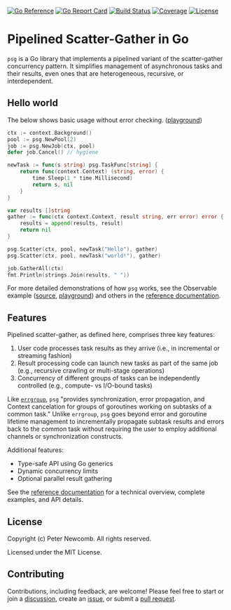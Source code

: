 [![Go Reference][godev-badge]][godev]
[![Go Report Card][goreport-badge]][goreport]
[![Build Status][build-badge]][builds]
[![Coverage][coverage-badge]][coverage]
[![License][license-badge]][license]

# Pipelined Scatter-Gather in Go

`psg` is a Go library that implements a pipelined variant of the scatter-gather
concurrency pattern. It simplifies management of asynchronous tasks and their
results, even ones that are heterogeneous, recursive, or interdependent.

## Hello world

The below shows basic usage without error checking.
([playground][helloworld-play])

``` go
ctx := context.Background()
pool := psg.NewPool(2)
job := psg.NewJob(ctx, pool)
defer job.Cancel() // hygiene

newTask := func(s string) psg.TaskFunc[string] {
	return func(context.Context) (string, error) {
		time.Sleep(1 * time.Millisecond)
		return s, nil
	}
}

var results []string
gather := func(ctx context.Context, result string, err error) error {
	results = append(results, result)
	return nil
}

psg.Scatter(ctx, pool, newTask("Hello"), gather)
psg.Scatter(ctx, pool, newTask("world!"), gather)

job.GatherAll(ctx)
fmt.Println(strings.Join(results, " "))
```

For more detailed demonstrations of how `psg` works, see the Observable example
([source][observable-source], [playground][observable-play]) and others in the
[reference documentation][godev].

## Features

Pipelined scatter-gather, as defined here, comprises three key features:
 1. User code processes task results as they arrive (i.e., in incremental or
    streaming fashion)
 2. Result processing code can launch new tasks as part of the same job (e.g.,
    recursive crawling or multi-stage operations)
 3. Concurrency of different groups of tasks can be independently controlled
    (e.g., compute- vs I/O-bound tasks)

Like [`errgroup`][errgroup], `psg` "provides synchronization, error propagation,
and Context cancelation for groups of goroutines working on subtasks of a common
task." Unlike `errgroup`, `psg` goes beyond error and goroutine lifetime
management to incrementally propagate subtask results and errors back to the
common task without requiring the user to employ additional channels or
synchronization constructs.

Additional features:
  - Type-safe API using Go generics
  - Dynamic concurrency limits
  - Optional parallel result gathering

See the [reference documentation][godev] for a technical overview, complete examples,
and API details.

## License

Copyright (c) Peter Newcomb. All rights reserved.

Licensed under the MIT License.

## Contributing

Contributions, including feedback, are welcome! Please feel free to start or
join a [discussion][discussions], create an [issue][issues], or submit a [pull
request][pull requests].

[godev-badge]: https://pkg.go.dev/badge/github.com/petenewcomb/psg-go.svg
[godev]: https://pkg.go.dev/github.com/petenewcomb/psg-go#section-documentation
[goreport-badge]: https://goreportcard.com/badge/github.com/petenewcomb/psg-go
[goreport]: https://goreportcard.com/report/github.com/petenewcomb/psg-go
[build-badge]: https://github.com/petenewcomb/psg-go/actions/workflows/build.yml/badge.svg
[builds]: https://github.com/petenewcomb/psg-go/actions/workflows/build.yml
[coverage-badge]: https://github.com/petenewcomb/psg-go/wiki/coverage.svg
[coverage]: https://raw.githack.com/wiki/petenewcomb/psg-go/coverage.html
[license-badge]: https://img.shields.io/github/license/mashape/apistatus.svg
[license]: https://opensource.org/licenses/MIT
[helloworld-play]: https://go.dev/play/p/JTt6gWNNIIV
[observable-source]: ./example_observable_test.go
[observable-play]: https://go.dev/play/p/rJMfZAS468b
[errgroup]: https://pkg.go.dev/golang.org/x/sync/errgroup
[discussions]: https://github.com/petenewcomb/psg-go/discussions
[issues]: https://github.com/petenewcomb/psg-go/issues
[pull requests]: https://github.com/petenewcomb/psg-go/pulls

